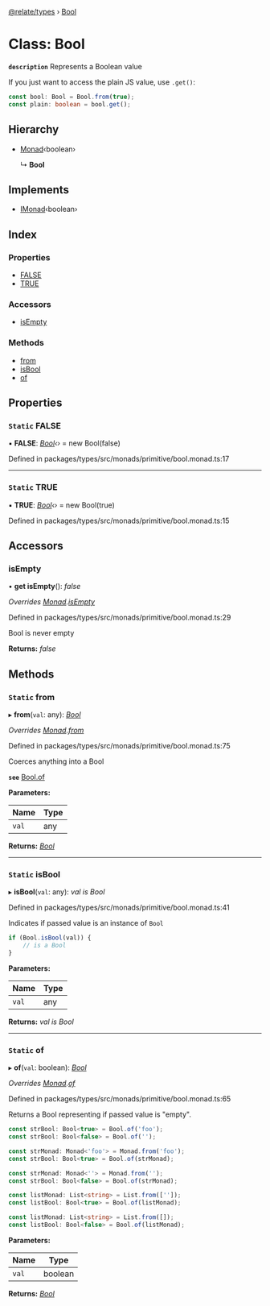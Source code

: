 [@relate/types](../README.md) › [Bool](bool.md)

# Class: Bool

**`description`** 
Represents a Boolean value

If you just want to access the plain JS value, use `.get()`:
```ts
const bool: Bool = Bool.from(true);
const plain: boolean = bool.get();
```

## Hierarchy

* [Monad](monad.md)‹boolean›

  ↳ **Bool**

## Implements

* [IMonad](../interfaces/imonad.md)‹boolean›

## Index

### Properties

* [FALSE](bool.md#static-false)
* [TRUE](bool.md#static-true)

### Accessors

* [isEmpty](bool.md#isempty)

### Methods

* [from](bool.md#static-from)
* [isBool](bool.md#static-isbool)
* [of](bool.md#static-of)

## Properties

### `Static` FALSE

▪ **FALSE**: *[Bool](bool.md)‹›* = new Bool(false)

Defined in packages/types/src/monads/primitive/bool.monad.ts:17

___

### `Static` TRUE

▪ **TRUE**: *[Bool](bool.md)‹›* = new Bool(true)

Defined in packages/types/src/monads/primitive/bool.monad.ts:15

## Accessors

###  isEmpty

• **get isEmpty**(): *false*

*Overrides [Monad](monad.md).[isEmpty](monad.md#isempty)*

Defined in packages/types/src/monads/primitive/bool.monad.ts:29

Bool is never empty

**Returns:** *false*

## Methods

### `Static` from

▸ **from**(`val`: any): *[Bool](bool.md)*

*Overrides [Monad](monad.md).[from](monad.md#static-from)*

Defined in packages/types/src/monads/primitive/bool.monad.ts:75

Coerces anything into a Bool

**`see`** [Bool.of](bool.md#static-of)

**Parameters:**

Name | Type |
------ | ------ |
`val` | any |

**Returns:** *[Bool](bool.md)*

___

### `Static` isBool

▸ **isBool**(`val`: any): *val is Bool*

Defined in packages/types/src/monads/primitive/bool.monad.ts:41

Indicates if passed value is an instance of `Bool`
```ts
if (Bool.isBool(val)) {
    // is a Bool
}
```

**Parameters:**

Name | Type |
------ | ------ |
`val` | any |

**Returns:** *val is Bool*

___

### `Static` of

▸ **of**(`val`: boolean): *[Bool](bool.md)*

*Overrides [Monad](monad.md).[of](monad.md#static-of)*

Defined in packages/types/src/monads/primitive/bool.monad.ts:65

Returns a Bool representing if passed value is "empty".

```ts
const strBool: Bool<true> = Bool.of('foo');
const strBool: Bool<false> = Bool.of('');

const strMonad: Monad<'foo'> = Monad.from('foo');
const strBool: Bool<true> = Bool.of(strMonad);

const strMonad: Monad<''> = Monad.from('');
const strBool: Bool<false> = Bool.of(strMonad);

const listMonad: List<string> = List.from(['']);
const listBool: Bool<true> = Bool.of(listMonad);

const listMonad: List<string> = List.from([]);
const listBool: Bool<false> = Bool.of(listMonad);
```

**Parameters:**

Name | Type |
------ | ------ |
`val` | boolean |

**Returns:** *[Bool](bool.md)*
